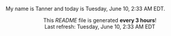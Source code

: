 My name is Tanner and today is Tuesday, June 10, 2:33 AM EDT.

<p align="center">This <i>README</i> file is generated <b>every 3 hours</b>!</br>Last refresh: Tuesday, June 10, 2:33 AM EDT<br /></p>
